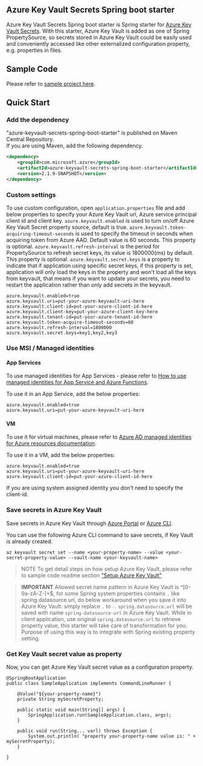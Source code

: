 ## Azure Key Vault Secrets Spring boot starter
Azure Key Vault Secrets Spring boot starter is Spring starter for [Azure Key Vault Secrets](https://docs.microsoft.com/en-us/rest/api/keyvault/about-keys--secrets-and-certificates#BKMK_WorkingWithSecrets). With this starter, Azure Key Vault is added as one of Spring PropertySource, so secrets stored in Azure Key Vault could be easily used and conveniently accessed like other externalized configuration property, e.g. properties in files.

## Sample Code
Please refer to [sample project here](../../azure-spring-boot-samples/azure-keyvault-secrets-spring-boot-sample).

## Quick Start

### Add the dependency

"azure-keyvault-secrets-spring-boot-starter" is published on Maven Central Repository.  
If you are using Maven, add the following dependency.  

```xml
<dependency>
    <groupId>com.microsoft.azure</groupId>
    <artifactId>azure-keyvault-secrets-spring-boot-starter</artifactId>
    <version>2.1.9-SNAPSHOT</version>
</dependency>
```

### Custom settings
To use custom configuration, open `application.properties` file and add below properties to specify your Azure Key Vault url, Azure service principal client id and client key. `azure.keyvault.enabled` is used to turn on/off Azure Key Vault Secret property source, default is true. `azure.keyvault.token-acquiring-timeout-seconds` is used to specify the timeout in seconds when acquiring token from Azure AAD. Default value is 60 seconds. This property is optional. `azure.keyvault.refresh-interval` is the period for PropertySource to refresh secret keys, its value is 1800000(ms) by default. This property is optional. `azure.keyvault.secret.keys` is a property to indicate that if application using specific secret keys, if this property is set, application will only load the keys in the property and won't load all the keys from keyvault, that means if you want to update your secrets, you need to restart the application rather than only add secrets in the keyvault.
```properties
azure.keyvault.enabled=true
azure.keyvault.uri=put-your-azure-keyvault-uri-here
azure.keyvault.client-id=put-your-azure-client-id-here
azure.keyvault.client-key=put-your-azure-client-key-here
azure.keyvault.tenant-id=put-your-azure-tenant-id-here
azure.keyvault.token-acquire-timeout-seconds=60
azure.keyvault.refresh-interval=1800000
azure.keyvault.secret.keys=key1,key2,key3
```

### Use MSI / Managed identities 
#### App Services
To use managed identities for App Services - please refer to [How to use managed identities for App Service and Azure Functions](https://docs.microsoft.com/en-us/azure/app-service/app-service-managed-service-identity).

To use it in an App Service, add the below properties:
```
azure.keyvault.enabled=true
azure.keyvault.uri=put-your-azure-keyvault-uri-here
```

#### VM       
To use it for virtual machines, please refer to [Azure AD managed identities for Azure resources documentation](https://docs.microsoft.com/en-us/azure/active-directory/managed-identities-azure-resources/).

To use it in a VM, add the below properties:
```
azure.keyvault.enabled=true
azure.keyvault.uri=put-your-azure-keyvault-uri-here
azure.keyvault.client-id=put-your-azure-client-id-here
``` 

If you are using system assigned identity you don't need to specify the client-id.

### Save secrets in Azure Key Vault
Save secrets in Azure Key Vault through [Azure Portal](https://blogs.technet.microsoft.com/kv/2016/09/12/manage-your-key-vaults-from-new-azure-portal/) or [Azure CLI](https://docs.microsoft.com/en-us/cli/azure/keyvault/secret).

You can use the following Azure CLI command to save secrets, if Key Vault is already created.
```
az keyvault secret set --name <your-property-name> --value <your-secret-property-value> --vault-name <your-keyvault-name>
```
> NOTE
> To get detail steps on how setup Azure Key Vault, please refer to sample code readme section ["Setup Azure Key Vault"](../../azure-spring-boot-samples/azure-keyvault-secrets-spring-boot-sample/README.md)

> **IMPORTANT** 
> Allowed secret name pattern in Azure Key Vault is ^[0-9a-zA-Z-]+$, for some Spring system properties contains `.` like spring.datasource.url, do below workaround when you save it into Azure Key Vault: simply replace `.` to `-`. `spring.datasource.url` will be saved with name `spring-datasource-url` in Azure Key Vault. While in client application, use original `spring.datasource.url` to retrieve property value, this starter will take care of transformation for you. Purpose of using this way is to integrate with Spring existing property setting.

### Get Key Vault secret value as property
Now, you can get Azure Key Vault secret value as a configuration property.

```
@SpringBootApplication
public class SampleApplication implements CommandLineRunner {

    @Value("${your-property-name}")
    private String mySecretProperty;

    public static void main(String[] args) {
        SpringApplication.run(SampleApplication.class, args);
    }

    public void run(String... varl) throws Exception {        
        System.out.println( "property your-property-name value is: " + mySecretProperty);
    }

}
```

